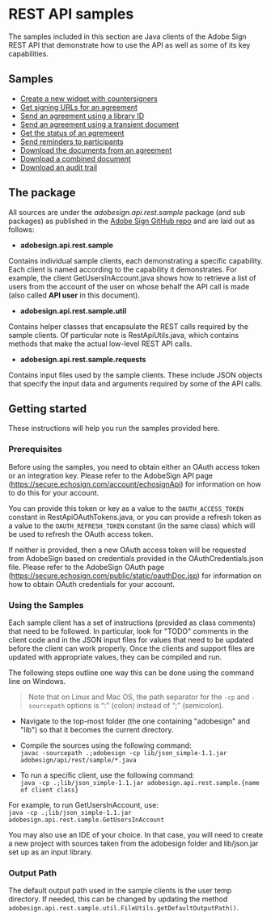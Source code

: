 # REST API samples

The samples included in this section are Java clients of the Adobe Sign REST API that demonstrate how to use the API as well as some of its key capabilities.

## Samples
- [Create a new widget with countersigners](samples/create_new_widget.md)
- [Get signing URLs for an agreement](samples/get_signing_url.md)
- [Send an agreement using a library ID](samples/send_using_library_doc.md)   
- [Send an agreement using a transient document](samples/send_using_transient_doc.md)
- [Get the status of an agremeent](samples/get_agreement_status.md)
- [Send reminders to participants](samples/send_reminders.md)
- [Download the documents from an agreement](samples/download_documents.md)
- [Download a combined document](samples/download_combined_doc.md)
- [Download an audit trail](samples/download_audit_trail.md)

## The package
All sources are under the *adobesign.api.rest.sample* package (and sub packages) as published in the [Adobe Sign GitHub repo](https://github.com/adobe-sign) and are laid out as follows:

* **adobesign.api.rest.sample**

Contains individual sample clients, each demonstrating a specific capability. Each client is named according to the capability it demonstrates. For example, the client GetUsersInAccount.java shows how to retrieve a list of users from the account of the user on whose behalf the API call is made (also called **API user** in this document).

* **adobesign.api.rest.sample.util**

Contains helper classes that encapsulate the REST calls required by the sample clients. Of particular note is RestApiUtils.java, which contains methods that make the actual low-level REST API calls.

* **adobesign.api.rest.sample.requests**

Contains input files used by the sample clients. These include JSON objects that specify the input data and arguments required by some of the API calls.

## Getting started

These instructions will help you run the samples provided here.

### Prerequisites

Before using the samples, you need to obtain either an OAuth access token or an integration key. Please refer to the AdobeSign API page (https://secure.echosign.com/account/echosignApi) for information on how to do this for your account.

You can provide this token or key as a value to the `OAUTH_ACCESS_TOKEN` constant in RestApiOAuthTokens.java, or you can provide a refresh token as a value to the `OAUTH_REFRESH_TOKEN` constant (in the same class) which will be used to refresh the OAuth access token.

If neither is provided, then a new OAuth access token will be requested from AdobeSign based on credentials provided in the OAuthCredentials.json file.
Please refer to the AdobeSign OAuth page (https://secure.echosign.com/public/static/oauthDoc.jsp) for information on how to obtain OAuth credentials for your account.

### Using the Samples

Each sample client has a set of instructions (provided as class comments) that need to be followed. In particular, look for "TODO" comments in the client code and in  the JSON input files for values that need to be updated before the client can work properly. Once the clients and support files are updated with appropriate values, they can be compiled and run. 

The following steps outline one way this can be done using the command line on Windows.

>Note that on Linux and Mac OS, the path separator for the  `-cp` and `-sourcepath` options is &ldquo;:&rdquo; (colon) instead of &ldquo;;&rdquo; (semicolon).

- Navigate to the top-most folder (the one containing "adobesign" and "lib") so that it becomes the current directory.

- Compile the sources using the following command:  
    `javac -sourcepath .;adobesign -cp lib/json_simple-1.1.jar adobesign/api/rest/sample/*.java`

- To run a specific client, use the following command:  
    `java -cp .;lib/json_simple-1.1.jar adobesign.api.rest.sample.{name of client class}`

For example, to run GetUsersInAccount, use:  
    `java -cp .;lib/json_simple-1.1.jar adobesign.api.rest.sample.GetUsersInAccount`

You may also use an IDE of your choice. In that case, you will need to create a new project with sources taken from the adobesign folder and lib/json.jar set up as an input library.


### Output Path

The default output path used in the sample clients is the user temp directory. If needed, this can be changed by updating the method `adobesign.api.rest.sample.util.FileUtils.getDefaultOutputPath()`.